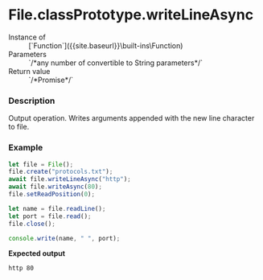 # File.classPrototype.writeLineAsync

<dl>
<dt> Instance of </dt><dd markdown="1">
 [`Function`]({{site.baseurl}}\built-ins\Function) 
</dd>
<dt> Parameters </dt><dd markdown="1">
 `/*any number of convertible to String parameters*/` 
</dd>
<dt> Return value </dt><dd markdown="1">
 `/*Promise*/` 
</dd>
</dl>

### Description

Output operation. 
Writes arguments appended with the new line 
character to file.

### Example

```js
let file = File();
file.create("protocols.txt");
await file.writeLineAsync("http");
await file.writeAsync(80);
file.setReadPosition(0);

let name = file.readLine();
let port = file.read();
file.close();

console.write(name, " ", port);
```

**Expected output**

```
http 80
```

